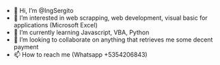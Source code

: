 - 👋 Hi, I’m @IngSergito
- 👀 I’m interested in web scrapping, web development, visual basic for applications (Microsoft Excel)
- 🌱 I’m currently learning Javascript, VBA, Python
- 💞️ I’m looking to collaborate on anything that retrieves me some decent payment
- 📫 How to reach me (Whatsapp +5354206843)
